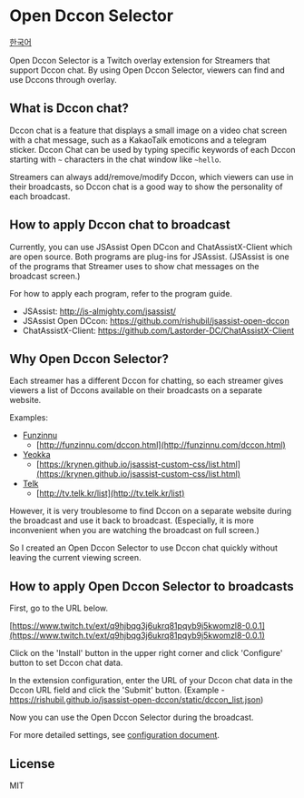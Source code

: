 # Open Dccon Selector

[한국어](/README.ko.md)

Open Dccon Selector is a Twitch overlay extension for Streamers that support Dccon chat.
By using Open Dccon Selector, viewers can find and use Dccons through overlay.

## What is Dccon chat?

Dccon chat is a feature that displays a small image on a video chat screen with a chat message, such as a KakaoTalk emoticons and a telegram sticker.
Dccon Chat can be used by typing specific keywords of each Dccon starting with `~` characters in the chat window like `~hello`.

Streamers can always add/remove/modify Dccon, which viewers can use in their broadcasts, so Dccon chat is a good way to show the personality of each broadcast.

## How to apply Dccon chat to broadcast

Currently, you can use JSAssist Open DCcon and ChatAssistX-Client which are open source.
Both programs are plug-ins for JSAssist.
(JSAssist is one of the programs that Streamer uses to show chat messages on the broadcast screen.)

For how to apply each program, refer to the program guide.

- JSAssist: http://js-almighty.com/jsassist/
- JSAssist Open DCcon: https://github.com/rishubil/jsassist-open-dccon
- ChatAssistX-Client: https://github.com/Lastorder-DC/ChatAssistX-Client

## Why Open Dccon Selector?

Each streamer has a different Dccon for chatting, so each streamer gives viewers a list of Dccons available on their broadcasts on a separate website.

Examples:
- [Funzinnu](https://www.twitch.tv/funzinnu)
  - [http://funzinnu.com/dccon.html](http://funzinnu.com/dccon.html)
- [Yeokka](https://www.twitch.tv/yeokka)
  - [https://krynen.github.io/jsassist-custom-css/list.html](https://krynen.github.io/jsassist-custom-css/list.html)
- [Telk](https://www.twitch.tv/telk5093)
  - [http://tv.telk.kr/list](http://tv.telk.kr/list)

However, it is very troublesome to find Dccon on a separate website during the broadcast and use it back to broadcast.
(Especially, it is more inconvenient when you are watching the broadcast on full screen.)

So I created an Open Dccon Selector to use Dccon chat quickly without leaving the current viewing screen.

## How to apply Open Dccon Selector to broadcasts

First, go to the URL below.

[https://www.twitch.tv/ext/q9hjbqg3j6ukrq81pqyb9j5kwomzl8-0.0.1](https://www.twitch.tv/ext/q9hjbqg3j6ukrq81pqyb9j5kwomzl8-0.0.1)

Click on the 'Install' button in the upper right corner and click 'Configure' button to set Dccon chat data.

In the extension configuration, enter the URL of your Dccon chat data in the Dccon URL field and click the 'Submit' button.
(Example - https://rishubil.github.io/jsassist-open-dccon/static/dccon_list.json)

Now you can use the Open Dccon Selector during the broadcast.

For more detailed settings, see [configuration document](/CONFIG.md).

## License

MIT


